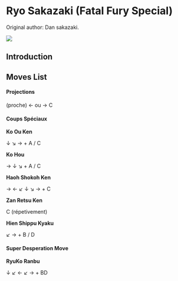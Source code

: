 # Ryo Sakazaki (Fatal Fury Special)

Original author: Dan sakazaki.

![](/images/Ffspryo.PNG)  

## Introduction

## Moves List

#### Projections

(proche) ← ou → C

#### Coups Spéciaux

**Ko Ou Ken**

↓ ↘ → + A / C

**Ko Hou**

→ ↓ ↘ + A / C

**Haoh Shokoh Ken**

→ ← ↙ ↓ ↘ → + C

**Zan Retsu Ken**

C (répetivement)

**Hien Shippu Kyaku**

↙ → + B / D

#### Super Desperation Move

**RyuKo Ranbu**

↓ ↙ ← ↙ → + BD
